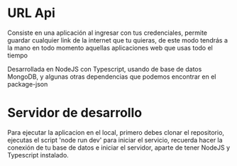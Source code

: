 # URL Api

Consiste en una aplicación al ingresar con tus credenciales, permite guardar cualquier link de la internet que tu quieras, de este modo tendrás a la mano en todo momento aquellas aplicaciones web que usas todo el tiempo

Desarrollada en NodeJS con Typescript, usando de base de datos MongoDB, y algunas otras dependencias que podemos encontrar en el package-json


# Servidor de desarrollo

Para ejecutar la aplicacion en el local, primero debes clonar el repositorio, ejecutas el script 'node run dev' para iniciar el servicio, recuerda hacer la conexión de tu base de datos e iniciar el servidor, aparte de tener NodeJS y Typescript instalado.

